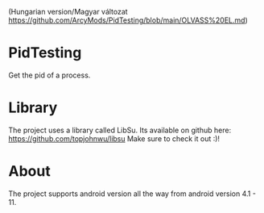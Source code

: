 (Hungarian version/Magyar változat https://github.com/ArcyMods/PidTesting/blob/main/OLVASS%20EL.md) 

# PidTesting
Get the pid of a process.

# Library
The project uses a library called LibSu. Its available on github here: https://github.com/topjohnwu/libsu
Make sure to check it out :)!

# About
The project supports android version all the way from android version 4.1 - 11.
